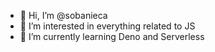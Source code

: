 - 👋 Hi, I’m @sobanieca
- 👀 I’m interested in everything related to JS
- 🌱 I’m currently learning Deno and Serverless


<!---
sobanieca/sobanieca is a ✨ special ✨ repository because its `README.md` (this file) appears on your GitHub profile.
You can click the Preview link to take a look at your changes.
--->
